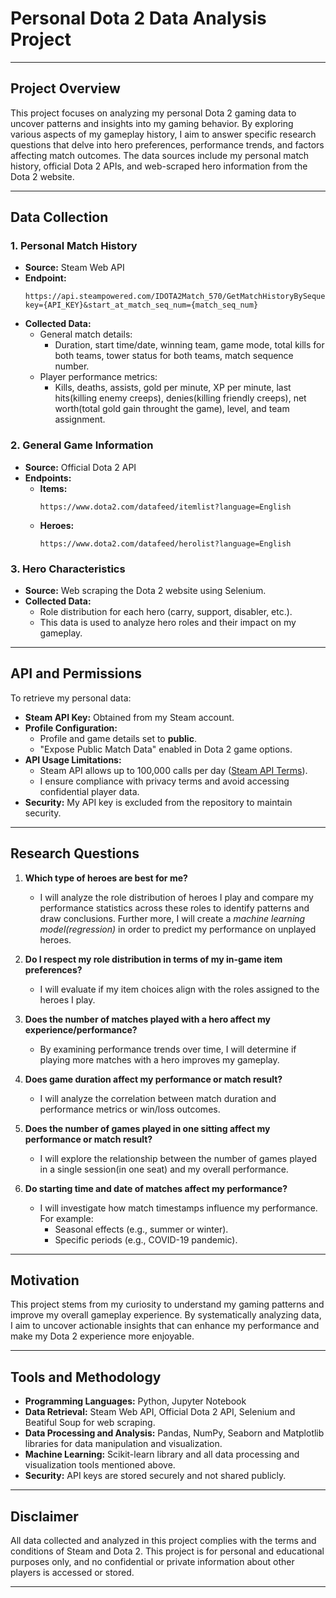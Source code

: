 # Personal Dota 2 Data Analysis Project

---

## **Project Overview**
This project focuses on analyzing my personal Dota 2 gaming data to uncover patterns and insights into my gaming behavior. By exploring various aspects of my gameplay history, I aim to answer specific research questions that delve into hero preferences, performance trends, and factors affecting match outcomes. The data sources include my personal match history, official Dota 2 APIs, and web-scraped hero information from the Dota 2 website.

---

## **Data Collection**

### **1. Personal Match History**
- **Source:** Steam Web API  
- **Endpoint:**  
  ```
  https://api.steampowered.com/IDOTA2Match_570/GetMatchHistoryBySequenceNum/v1/?key={API_KEY}&start_at_match_seq_num={match_seq_num}
  ```
- **Collected Data:**
  - General match details:  
    - Duration, start time/date, winning team, game mode, total kills for both teams, tower status for both teams, match sequence number.
  - Player performance metrics:  
    - Kills, deaths, assists, gold per minute, XP per minute, last hits(killing enemy creeps), denies(killing friendly creeps), net worth(total gold gain throught the game), level, and team assignment.

### **2. General Game Information**
- **Source:** Official Dota 2 API  
- **Endpoints:**  
  - **Items:**  
    ```
    https://www.dota2.com/datafeed/itemlist?language=English
    ```
  - **Heroes:**  
    ```
    https://www.dota2.com/datafeed/herolist?language=English
    ```  
### **3. Hero Characteristics**
- **Source:** Web scraping the Dota 2 website using Selenium.  
- **Collected Data:**  
  - Role distribution for each hero (carry, support, disabler, etc.).  
  - This data is used to analyze hero roles and their impact on my gameplay.

---

## **API and Permissions**
To retrieve my personal data:
- **Steam API Key:** Obtained from my Steam account.
- **Profile Configuration:**  
  - Profile and game details set to **public**.  
  - "Expose Public Match Data" enabled in Dota 2 game options.  
- **API Usage Limitations:**  
  - Steam API allows up to 100,000 calls per day ([Steam API Terms](https://steamcommunity.com/dev/apiterms)).  
  - I ensure compliance with privacy terms and avoid accessing confidential player data.  
- **Security:** My API key is excluded from the repository to maintain security.

---

## **Research Questions**
1. **Which type of heroes are best for me?**  
   - I will analyze the role distribution of heroes I play and compare my performance statistics across these roles to identify patterns and draw conclusions. Further more, I will create a _machine learning model(regression)_ in order to predict my performance on unplayed heroes.

2. **Do I respect my role distribution in terms of my in-game item preferences?**  
   - I will evaluate if my item choices align with the roles assigned to the heroes I play.

3. **Does the number of matches played with a hero affect my experience/performance?**  
   - By examining performance trends over time, I will determine if playing more matches with a hero improves my gameplay.

4. **Does game duration affect my performance or match result?**  
   - I will analyze the correlation between match duration and performance metrics or win/loss outcomes.

5. **Does the number of games played in one sitting affect my performance or match result?**  
   - I will explore the relationship between the number of games played in a single session(in one seat) and my overall performance.

6. **Do starting time and date of matches affect my performance?**  
   - I will investigate how match timestamps influence my performance. For example:
     - Seasonal effects (e.g., summer or winter).
     - Specific periods (e.g., COVID-19 pandemic).

---

## **Motivation**
This project stems from my curiosity to understand my gaming patterns and improve my overall gameplay experience. By systematically analyzing data, I aim to uncover actionable insights that can enhance my performance and make my Dota 2 experience more enjoyable.

---

## **Tools and Methodology**
- **Programming Languages:** Python, Jupyter Notebook
- **Data Retrieval:** Steam Web API, Official Dota 2 API, Selenium and Beatiful Soup for web scraping.
- **Data Processing and Analysis:** Pandas, NumPy, Seaborn and Matplotlib libraries for data manipulation and visualization.
- **Machine Learning:** Scikit-learn library and all data processing and visualization tools mentioned above.
- **Security:** API keys are stored securely and not shared publicly.

---

## **Disclaimer**
All data collected and analyzed in this project complies with the terms and conditions of Steam and Dota 2. This project is for personal and educational purposes only, and no confidential or private information about other players is accessed or stored.

---


